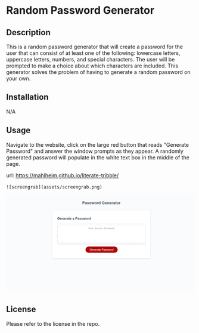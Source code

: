 # Random Password Generator

## Description

This is a random password generator that will create a password for the user that can consist of at least one of the following: lowercase letters, uppercase letters, numbers, and special characters. The user will be prompted to make a choice about which characters are included. This generator solves the problem of having to generate a random password on your own.

## Installation

N/A

## Usage

Navigate to the website, click on the large red button that reads "Generate Password" and answer the window prompts as they appear. A randomly generated password will populate in the white text box in the middle of the page. 

url: https://mahlheim.github.io/literate-tribble/

    ![screengrab](assets/screengrab.png)

 ![screengrab](assets/screengrab.png)

## License 

Please refer to the license in the repo.
